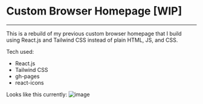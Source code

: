 # Custom Browser Homepage [WIP]
---
This is a rebuild of my previous custom browser homepage that I build using React.js and Tailwind CSS instead of plain HTML, JS, and CSS.

Tech used:
- React.js
- Tailwind CSS
- gh-pages
- react-icons

Looks like this currently:
![image](https://github.com/Seth-Harlaar/homepage_v2/assets/92818054/8a4eee93-657d-46ab-8113-33e4357c58e8)
